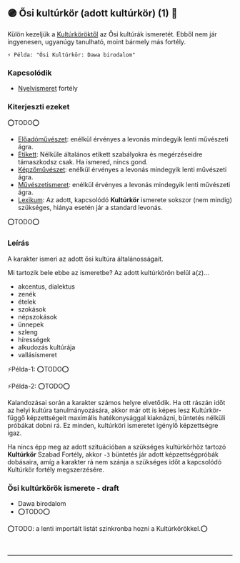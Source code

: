 ## 🟣 Ősi kultúrkör (adott kultúrkör) (1) 🔁

Külön kezeljük a [Kultúrköröktől](../fortelyok.kiemelt/kulturkor.md) az Ősi kultúrák ismeretét. Ebből nem jár ingyenesen, ugyanúgy tanulható, moint bármely más fortély.

```
⚡ Példa: "Ősi Kultúrkör: Dawa birodalom"
```

### Kapcsolódik

- [Nyelvismeret](nyelvismeret.md) fortély

### Kiterjeszti ezeket

⭕TODO⭕

- [Előadóművészet](../kepzettsegek.szekunder/eloadomuveszet.md): enélkül érvényes a levonás mindegyik lenti művészeti ágra.
- [Etikett](../kepzettsegek.szekunder/etikett.md): Nélküle általános etikett szabályokra és megérzéseidre támaszkodsz csak. Ha ismered, nincs gond.
- [Képzőművészet](../kepzettsegek.szekunder/kepzomuveszet.md): enélkül érvényes a levonás mindegyik lenti művészeti ágra.
- [Művészetismeret](../kepzettsegek.szekunder/muveszetismeret.md): enélkül érvényes a levonás mindegyik lenti művészeti ágra.
- [Lexikum](../kepzettsegek.szekunder/lexikum.md): Az adott, kapcsolódó **Kultúrkör** ismerete sokszor (nem mindig) szükséges, hiánya esetén jár a standard levonás.

⭕TODO⭕

### Leírás

A karakter ismeri az adott ősi kultúra általánosságait.

Mi tartozik bele ebbe az ismeretbe? Az adott kultúrkörön belül a(z)...
- akcentus, dialektus
- zenék
- ételek
- szokások
- népszokások
- ünnepek
- szleng
- hírességek
- alkudozás kultúrája
- vallásismeret

⚡Példa-1: ⭕TODO⭕

⚡Példa-2: ⭕TODO⭕

Kalandozásai során a karakter számos helyre elvetődik.  Ha ott rászán időt az helyi kultúra tanulmányozására, akkor már ott is képes lesz Kultúrkör-függő képzettségeit maximális hatékonysággal kiaknázni, büntetés nélküli próbákat dobni rá. Ez minden, kultúrköri ismeretet igénylő képzettségre igaz.

Ha nincs épp meg az adott szituációban a szükséges kultúrkörhöz tartozó **Kultúrkör** Szabad Fortély, akkor `-3` büntetés jár adott képzettségpróbák dobásaira, amíg a karakter rá nem szánja a szükséges időt a kapcsolódó Kultúrkör fortély megszerzésére.

### Ősi kultúrkörök ismerete - draft

- Dawa birodalom
- ⭕TODO⭕

⭕TODO: a lenti importált listát szinkronba hozni a Kultúrkörökkel.⭕

<br />

---
